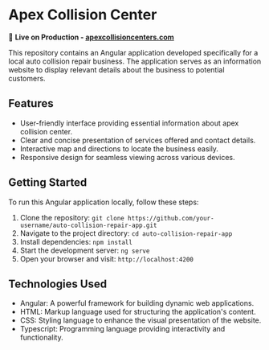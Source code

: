# Apex Collision Center

🚀 **Live on Production - [apexcollisioncenters.com](https://apexcollisioncenters.com)**

This repository contains an Angular application developed specifically for a local auto collision repair business. The application serves as an information website to display relevant details about the business to potential customers.

## Features

- User-friendly interface providing essential information about apex collision center.
- Clear and concise presentation of services offered and contact details.
- Interactive map and directions to locate the business easily.
- Responsive design for seamless viewing across various devices.

## Getting Started

To run this Angular application locally, follow these steps:

1. Clone the repository: `git clone https://github.com/your-username/auto-collision-repair-app.git`
2. Navigate to the project directory: `cd auto-collision-repair-app`
3. Install dependencies: `npm install`
4. Start the development server: `ng serve`
5. Open your browser and visit: `http://localhost:4200`

## Technologies Used

- Angular: A powerful framework for building dynamic web applications.
- HTML: Markup language used for structuring the application's content.
- CSS: Styling language to enhance the visual presentation of the website.
- Typescript: Programming language providing interactivity and functionality.


